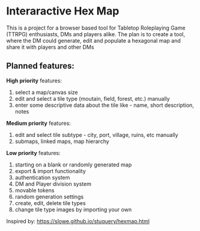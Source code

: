 # Interaractive Hex Map
This is a project for a browser based tool for Tabletop Roleplaying Game (TTRPG) enthusiasts, DMs and players alike. The plan is to create a tool, where the DM could generate, edit and populate a hexagonal map and  share it with players and other DMs

## Planned features:
**High priority** features:
1) select a map/canvas size
2) edit and select a tile type (moutain, field, forest, etc.) manually
3) enter some descriptive data about the tile like - name, short description, notes

**Medium priority** features:
1) edit and select tile subtype - city, port, village, ruins, etc manually
2) submaps, linked maps, map hierarchy

**Low priority** features:
1) starting on a blank or randomly generated map
3) export & import functionality
4) authentication system
5) DM and Player division system
6) movable tokens
7) random generation settings
8) create, edit, delete tile types
9) change tile type images by importing your own

Inspired by: https://slowe.github.io/stuquery/hexmap.html
